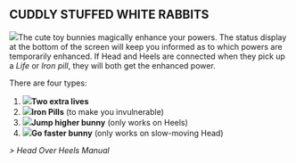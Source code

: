 ## CUDDLY STUFFED WHITE RABBITS

![](texture-bunny?float-right)The cute toy bunnies magically enhance your powers. The status display at the
bottom of the screen will keep you informed as to which powers are temporarily
enhanced. If Head and Heels are connected when they pick up a *Life* or *Iron pill*,
they will both get the enhanced power.

There are four types:

1. ![](texture-hud.char.2)**Two extra lives**
2. ![](texture-hud.shield)**Iron Pills** (to make you invulnerable)
3. ![](texture-hud.bigJumps)**Jump higher bunny** (only works on Heels)
4. ![](texture-hud.fastSteps)**Go faster bunny** (only works on slow-moving Head)

*> Head Over Heels Manual*
